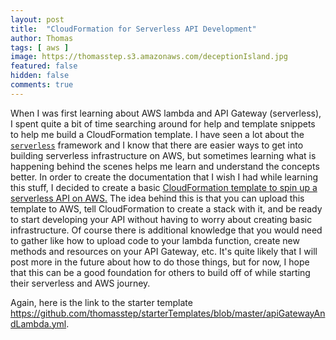 ```yaml
---
layout: post
title:  "CloudFormation for Serverless API Development"
author: Thomas
tags: [ aws ]
image: https://thomasstep.s3.amazonaws.com/deceptionIsland.jpg
featured: false
hidden: false
comments: true
---
```

When I was first learning about AWS lambda and API Gateway (serverless), I spent quite a bit of time searching around for help and template snippets to help me build a CloudFormation template.
I have seen a lot about the [`serverless`](https://serverless.com/) framework and I know that there are easier ways to get into building serverless infrastructure on AWS, but sometimes learning what is happening behind the scenes helps me learn and understand the concepts better.
In order to create the documentation that I wish I had while learning this stuff, I decided to create a basic [CloudFormation template to spin up a serverless API on AWS.](https://github.com/thomasstep/starterTemplates/blob/master/apiGatewayAndLambda.yml)
The idea behind this is that you can upload this template to AWS, tell CloudFormation to create a stack with it, and be ready to start developing your API without having to worry about creating basic infrastructure.
Of course there is additional knowledge that you would need to gather like how to upload code to your lambda function, create new methods and resources on your API Gateway, etc.
It's quite likely that I will post more in the future about how to do those things, but for now, I hope that this can be a good foundation for others to build off of while starting their serverless and AWS journey.

Again, here is the link to the starter template https://github.com/thomasstep/starterTemplates/blob/master/apiGatewayAndLambda.yml.
